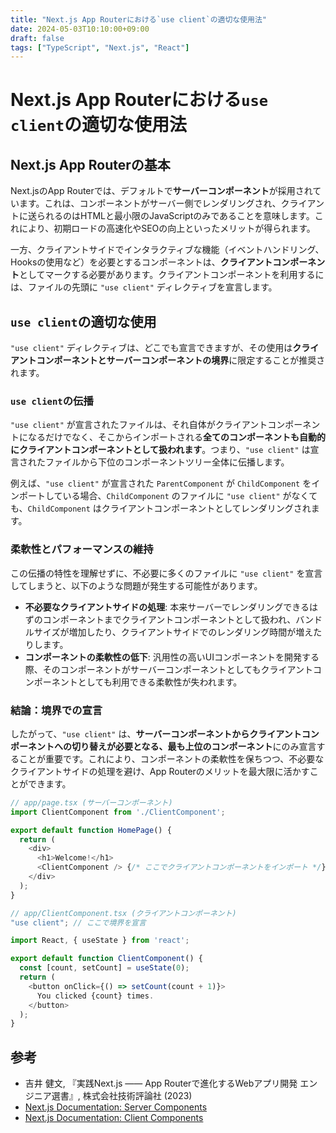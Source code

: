 ```yaml
---
title: "Next.js App Routerにおける`use client`の適切な使用法"
date: 2024-05-03T10:10:00+09:00
draft: false
tags: ["TypeScript", "Next.js", "React"] 
---
```

<!--more-->
# Next.js App Routerにおける`use client`の適切な使用法

## Next.js App Routerの基本

Next.jsのApp Routerでは、デフォルトで**サーバーコンポーネント**が採用されています。これは、コンポーネントがサーバー側でレンダリングされ、クライアントに送られるのはHTMLと最小限のJavaScriptのみであることを意味します。これにより、初期ロードの高速化やSEOの向上といったメリットが得られます。

一方、クライアントサイドでインタラクティブな機能（イベントハンドリング、Hooksの使用など）を必要とするコンポーネントは、**クライアントコンポーネント**としてマークする必要があります。クライアントコンポーネントを利用するには、ファイルの先頭に `"use client"` ディレクティブを宣言します。

## `use client`の適切な使用

`"use client"` ディレクティブは、どこでも宣言できますが、その使用は**クライアントコンポーネントとサーバーコンポーネントの境界**に限定することが推奨されます。

### `use client`の伝播

`"use client"` が宣言されたファイルは、それ自体がクライアントコンポーネントになるだけでなく、そこからインポートされる**全てのコンポーネントも自動的にクライアントコンポーネントとして扱われます**。つまり、`"use client"` は宣言されたファイルから下位のコンポーネントツリー全体に伝播します。

例えば、`"use client"` が宣言された `ParentComponent` が `ChildComponent` をインポートしている場合、`ChildComponent` のファイルに `"use client"` がなくても、`ChildComponent` はクライアントコンポーネントとしてレンダリングされます。

### 柔軟性とパフォーマンスの維持

この伝播の特性を理解せずに、不必要に多くのファイルに `"use client"` を宣言してしまうと、以下のような問題が発生する可能性があります。

-   **不必要なクライアントサイドの処理**: 本来サーバーでレンダリングできるはずのコンポーネントまでクライアントコンポーネントとして扱われ、バンドルサイズが増加したり、クライアントサイドでのレンダリング時間が増えたりします。
-   **コンポーネントの柔軟性の低下**: 汎用性の高いUIコンポーネントを開発する際、そのコンポーネントがサーバーコンポーネントとしてもクライアントコンポーネントとしても利用できる柔軟性が失われます。

### 結論：境界での宣言

したがって、`"use client"` は、**サーバーコンポーネントからクライアントコンポーネントへの切り替えが必要となる、最も上位のコンポーネント**にのみ宣言することが重要です。これにより、コンポーネントの柔軟性を保ちつつ、不必要なクライアントサイドの処理を避け、App Routerのメリットを最大限に活かすことができます。

```typescript
// app/page.tsx (サーバーコンポーネント)
import ClientComponent from './ClientComponent';

export default function HomePage() {
  return (
    <div>
      <h1>Welcome!</h1>
      <ClientComponent /> {/* ここでクライアントコンポーネントをインポート */}
    </div>
  );
}

// app/ClientComponent.tsx (クライアントコンポーネント)
"use client"; // ここで境界を宣言

import React, { useState } from 'react';

export default function ClientComponent() {
  const [count, setCount] = useState(0);
  return (
    <button onClick={() => setCount(count + 1)}>
      You clicked {count} times.
    </button>
  );
}
```

## 参考
-   吉井 健文, 『実践Next.js —— App Routerで進化するWebアプリ開発 エンジニア選書』, 株式会社技術評論社 (2023)
-   [Next.js Documentation: Server Components](https://nextjs.org/docs/app/building-your-application/routing/pages-and-layouts#server-components)
-   [Next.js Documentation: Client Components](https://nextjs.org/docs/app/building-your-application/routing/pages-and-layouts#client-components)